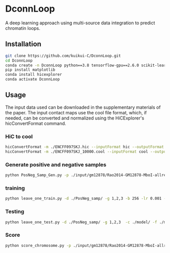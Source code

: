 # DconnLoop
A deep learning approach using multi-source data integration to predict chromatin loops.

## Installation
```bash
git clone https://github.com/kuikui-C/DconnLoop.git
cd DconnLoop
conda create -n DconnLoop python==3.8 tensorflow-gpu==2.6.0 scikit-learn imbalanced-learn scipy numpy=1.19.5 pandas h5py cooler tqdm hic-straw pyBigWig statsmodels hdbscan joblib=0.14.1 pytorch==1.12.1 torchvision==0.13.1 torchaudio==0.12.1 cudatoolkit=11.3 -c pytorch
pip install matplotlib
conda install hicexplorer
conda activate DconnLoop
``````

## Usage
The input data used can be downloaded in the supplementary materials of the paper. The input contact maps use the cool file format, which, if needed, can be converted and normalized using the HiCExplorer's hicConvertFormat command.
### HiC to cool
```bash
hicConvertFormat -m ./ENCFF097SKJ.hic --inputFormat hic --outputFormat cool -o ./ENCFF097SKJ.cool --resolutions 10000
hicConvertFormat -m ./ENCFF097SKJ_10000.cool --inputFormat cool --outputFormat cool -o ./ENCFF097SKJ_KR.cool --correction_name KR
``````

### Generate positive and negative samples
```bash
python PosNeg_Samp_Gen.py -p ./input/gm12878/Rao2014-GM12878-MboI-allreps-filtered.10kb.cool -b ./training-sets/gm12878_ctcf_h3k27ac.bedpe -a ./input/gm12878/ENCFF816ZFB.bigWig -c ./input/gm12878/ENCFF797LSC.bigWig -o ./PosNeg_samp/
``````

### training
```bash
python leave_one_train.py -d ./PosNeg_samp/ -g 1,2,3 -b 256 -lr 0.001 -e 30 -w 0.0005 -c ./model/
``````

### Testing
```bash
python leave_one_test.py -d ./PosNeg_samp/ -g 1,2,3  -c ./model/ -f ./model/chr15-record_test.txt
``````

### Score
```bash
python score_chromosome.py -p ./input/gm12878/Rao2014-GM12878-MboI-allreps-filtered.10kb.cool -a ./input/gm12878/ENCFF816ZFB.bigWig -c ./input/gm12878/ENCFF797LSC.bigWig -q 0.1 -n 12 -o ./scores/ -m ./model/chr15_model_best.pth
``````
